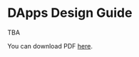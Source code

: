 # DApps Design Guide

TBA

You can download PDF [here](https://nebulas.io/docs/DAppDesignGuidelines.pdf).